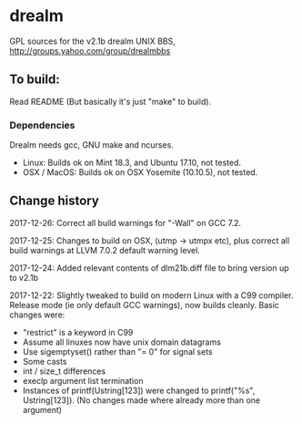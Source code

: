# drealm
GPL sources for the v2.1b drealm UNIX BBS, http://groups.yahoo.com/group/drealmbbs

## To build:
Read README
(But basically it's just "make" to build).

### Dependencies
Drealm needs gcc, GNU make and ncurses. 

* Linux: Builds ok on Mint 18.3, and Ubuntu 17.10, not tested.
* OSX / MacOS: Builds ok on OSX Yosemite (10.10.5), not tested.

## Change history

2017-12-26:
Correct all build warnings for "-Wall" on GCC 7.2.

2017-12-25:
Changes to build on OSX, (utmp -> utmpx etc), plus correct all build warnings at LLVM 7.0.2 default warning level.

2017-12-24:
Added relevant contents of dlm21b.diff file to bring version up to v2.1b

2017-12-22: 
Slightly tweaked to build on modern Linux with a C99 compiler. Release mode (ie only default GCC warnings), now builds cleanly. Basic changes were:

* "restrict" is a keyword in C99
* Assume all linuxes now have unix domain datagrams
* Use sigemptyset() rather than "= 0" for signal sets
* Some casts
* int / size_t differences
* execlp argument list termination
* Instances of printf(Ustring[123]) were changed to printf("%s", Ustring[123]). (No changes made where already more than one argument)

